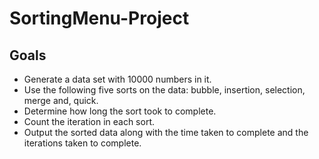 # SortingMenu-Project

## Goals
 - Generate a data set with 10000 numbers in it.
 - Use the following five sorts on the data: bubble, insertion, selection, merge and, quick.
 - Determine how long the sort took to complete.
 - Count the iteration in each sort.
 - Output the sorted data along with the time taken to complete and the iterations taken to complete.
